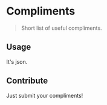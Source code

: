 # Compliments #
> Short list of useful compliments.

## Usage ##
It's json.

## Contribute ##
Just submit your compliments!

